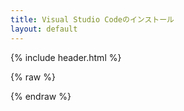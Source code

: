 ```yaml
---
title: Visual Studio Codeのインストール
layout: default
---
```


{% include header.html %}

{% raw %}



{% endraw %}
